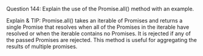 Question 144: Explain the use of the Promise.all() method with an example.

Explain & TIP: Promise.all() takes an iterable of Promises and returns a single Promise that resolves when all of the Promises in the iterable have resolved or when the iterable contains no Promises. It is rejected if any of the passed Promises are rejected. This method is useful for aggregating the results of multiple promises.
